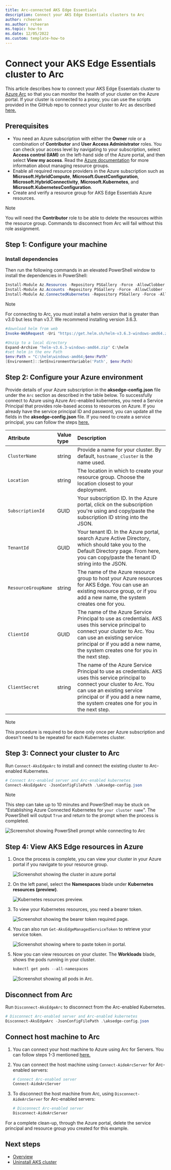 ```yaml
---
title: Arc-connected AKS Edge Essentials
description: Connect your AKS Edge Essentials clusters to Arc
author: rcheeran
ms.author: rcheeran
ms.topic: how-to
ms.date: 12/05/2022
ms.custom: template-how-to
---
```


# Connect your AKS Edge Essentials cluster to Arc

This article describes how to connect your AKS Edge Essentials cluster to [Azure Arc](/azure/azure-arc/kubernetes/overview) so that you can monitor the health of your cluster on the Azure portal. If your cluster is connected to a proxy, you can use the scripts provided in the GitHub repo to connect your cluster to Arc as described [here.](./aks-edge-howto-more-configs.md)

## Prerequisites

* You need an Azure subscription with either the **Owner** role or a combination of **Contributor** and **User Access Administrator** roles. You can check your access level by navigating to your subscription, select **Access control (IAM)** on the left-hand side of the Azure portal, and then select **View my access**. Read the [Azure documentation](/azure/azure-resource-manager/management/manage-resource-groups-portal) for more information about managing resource groups.
* Enable all required resource providers in the Azure subscription such as **Microsoft.HybridCompute**, **Microsoft.GuestConfiguration**, **Microsoft.HybridConnectivity**, **Microsoft.Kubernetes**, and **Microsoft.KubernetesConfiguration**.
* Create and verify a resource group for AKS Edge Essentials Azure resources.

> [!NOTE]
> You will need the **Contributor** role to be able to delete the resources within the resource group. Commands to disconnect from Arc will fail without this role assignment.

## Step 1: Configure your machine

### Install dependencies

Then run the following commands in an elevated PowerShell window to install the dependencies in PowerShell:

```PowerShell
Install-Module Az.Resources -Repository PSGallery -Force -AllowClobber -ErrorAction Stop  
Install-Module Az.Accounts -Repository PSGallery -Force -AllowClobber -ErrorAction Stop 
Install-Module Az.ConnectedKubernetes -Repository PSGallery -Force -AllowClobber -ErrorAction Stop  
```

> [!NOTE]
> For connecting to Arc, you must install a helm version that is greater than v3.0 but less than v3.7. We recommend installing version 3.6.3.

```PowerShell
#download helm from web
Invoke-WebRequest -Uri "https://get.helm.sh/helm-v3.6.3-windows-amd64.zip" -OutFile ".\helm-v3.6.3-windows-amd64.zip"
```

```PowerShell
#Unzip to a local directory
Expand-Archive "helm-v3.6.3-windows-amd64.zip" C:\helm
#set helm in the env Path
$env:Path = "C:\helm\windows-amd64;$env:Path"
[Environment]::SetEnvironmentVariable('Path', $env:Path)
```

## Step 2: Configure your Azure environment

Provide details of your Azure subscription in the **aksedge-config.json** file under the `Arc` section as described in the table below. To successfully connect to Azure using Azure Arc-enabled kubernetes, you need a Service Principal that provides role-based access to resources on Azure. If you already have the service principal ID and password, you can update all the fields in the **aksedge-config.json** file. If you need to create a service principal, you can follow the steps [here.](/azure/active-directory/develop/howto-create-service-principal-portal)

| Attribute | Value type      |  Description |
| :------------ |:-----------|:--------|
|`ClusterName` | string | Provide a name for your cluster. By default, `hostname_cluster` is the name used. |
|`Location` | string | The location in which to create your resource group. Choose the location closest to your deployment. |
| `SubscriptionId` | GUID | Your subscription ID. In the Azure portal, click on the subscription you're using and copy/paste the subscription ID string into the JSON. |
| `TenantId` | GUID | Your tenant ID. In the Azure portal, search Azure Active Directory, which should take you to the Default Directory page. From here, you can copy/paste the tenant ID string into the JSON. |
|`ResourceGroupName` | string | The name of the Azure resource group to host your Azure resources for AKS Edge. You can use an existing resource group, or if you add a new name, the system creates one for you. |
|`ClientId` | GUID | The name of the Azure Service Principal to use as credentials. AKS uses this service principal to connect your cluster to Arc. You can use an existing service principal or if you add a new name, the system creates one for you in the next step. |
|`ClientSecret` | string | The name of the Azure Service Principal to use as credentials. AKS uses this service principal to connect your cluster to Arc. You can use an existing service principal or if you add a new name, the system creates one for you in the next step. |

> [!NOTE]
> This procedure is required to be done only once per Azure subscription and doesn't need to be repeated for each Kubernetes cluster.

## Step 3: Connect your cluster to Arc

Run `Connect-AksEdgeArc` to install and connect the existing cluster to Arc-enabled Kubernetes.

   ```powershell
   # Connect Arc-enabled server and Arc-enabled kubernetes
   Connect-AksEdgeArc -JsonConfigFilePath .\aksedge-config.json
   ```

> [!NOTE]
> This step can take up to 10 minutes and PowerShell may be stuck on "Establishing Azure Connected Kubernetes for `your cluster name`". The PowerShell will output `True` and return to the prompt when the process is completed.

![Screenshot showing PowerShell prompt while connecting to Arc](media/aks-edge/aks-edge-ps-arc-connection.png)

## Step 4: View AKS Edge resources in Azure

1. Once the process is complete, you can view your cluster in your Azure portal if you navigate to your resource group.

   ![Screenshot showing the cluster in azure portal](media/aks-edge/cluster-in-az-portal.png)

2. On the left panel, select the **Namespaces** blade under **Kubernetes resources (preview)**.

   ![Kubernetes resources preview.](media/aks-edge/kubernetes-resources-preview.png)

3. To view your Kubernetes resources, you need a bearer token.

   ![Screenshot showing the bearer token required page.](media/aks-edge/bearer-token-required.png)

4. You can also run `Get-AksEdgeManagedServiceToken` to retrieve your service token.

   ![Screenshot showing where to paste token in portal.](media/aks-edge/bearer-token-in-portal.png)

5. Now you can view resources on your cluster. The **Workloads** blade, shows the pods running in your cluster.

    ```powershell
    kubectl get pods --all-namespaces
    ```

    ![Screenshot showing all pods in Arc.](media/aks-edge/all-pods-in-arc.png)

## Disconnect from Arc

Run `Disconnect-AksEdgeArc` to disconnect from the Arc-enabled Kubernetes.

   ```powershell
   # Disconnect Arc-enabled server and Arc-enabled kubernetes
   Disconnect-AksEdgeArc -JsonConfigFilePath .\aksedge-config.json
   ```

## Connect host machine to Arc

1. You can connect your host machine to Azure using Arc for Servers. You can follow steps 1-3 mentioned [here.](./aks-edge-howto-more-configs.md)

1. You can connect the host machine using `Connect-AideArcServer` for Arc-enabled servers:

   ```powershell
   # Connect Arc-enabled server
   Connect-AideArcServer
   ```

1. To disconnect the host machine from Arc, using `Disconnect-AideArcServer` for Arc-enabled servers:

   ```powershell
   # Disconnect Arc-enabled server
   Disconnect-AideArcServer
   ```

For a complete clean-up, through the Azure portal, delete the service principal and resource group you created for this example.

## Next steps

* [Overview](aks-edge-overview.md)
* [Uninstall AKS cluster](aks-edge-howto-uninstall.md)
